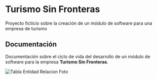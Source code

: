 # Turismo Sin Fronteras
Proyecto ficticio sobre la creación de un módulo de software para una empresa de turismo
## Documentación
Documentación sobre el ciclo de vida del desarrollo de un módulo de software para la empresa **Turismo Sin Fronteras**.

![Tabla Entidad Relacion Foto](https://github.com/user-attachments/assets/bd61b202-432d-4b2e-9b01-8e9516b05f85)
